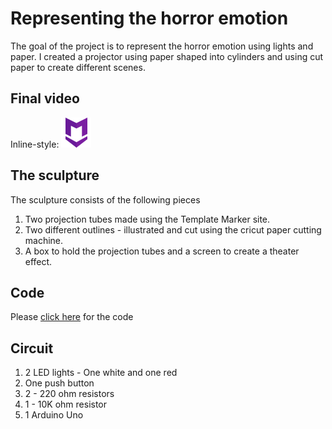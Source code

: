 # Representing the horror emotion
The goal of the project is to represent the horror emotion using lights and paper. I created a projector using paper shaped into cylinders and using cut paper to create different scenes.

## Final video
Inline-style: 
![alt text](https://github.com/adam-p/markdown-here/raw/master/src/common/images/icon48.png "Logo Title Text 1")

## The sculpture
The sculpture consists of the following pieces
1. Two projection tubes made using the Template Marker site. 
2. Two different outlines - illustrated and cut using the cricut paper cutting machine.
3. A box to hold the projection tubes and a screen to create a theater effect.

## Code
Please [click here](https://github.com/manouj/physicalComputing/blob/master/Arduino/horrorEmotion/mylightsculpture.ino) for the code

## Circuit
1. 2 LED lights - One white and one red
2. One push button
3. 2 - 220 ohm resistors
4. 1 - 10K ohm resistor
5. 1 Arduino Uno
